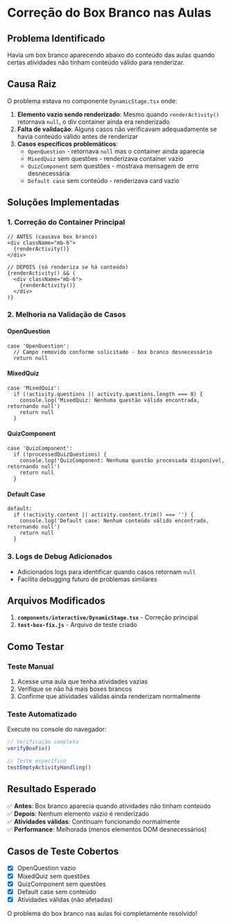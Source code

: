 # Correção do Box Branco nas Aulas

## Problema Identificado
Havia um box branco aparecendo abaixo do conteúdo das aulas quando certas atividades não tinham conteúdo válido para renderizar.

## Causa Raiz
O problema estava no componente `DynamicStage.tsx` onde:

1. **Elemento vazio sendo renderizado**: Mesmo quando `renderActivity()` retornava `null`, o div container ainda era renderizado
2. **Falta de validação**: Alguns casos não verificavam adequadamente se havia conteúdo válido antes de renderizar
3. **Casos específicos problemáticos**:
   - `OpenQuestion` - retornava `null` mas o container ainda aparecia
   - `MixedQuiz` sem questões - renderizava container vazio
   - `QuizComponent` sem questões - mostrava mensagem de erro desnecessária
   - `Default case` sem conteúdo - renderizava card vazio

## Soluções Implementadas

### 1. Correção do Container Principal
```tsx
// ANTES (causava box branco)
<div className="mb-6">
  {renderActivity()}
</div>

// DEPOIS (só renderiza se há conteúdo)
{renderActivity() && (
  <div className="mb-6">
    {renderActivity()}
  </div>
)}
```

### 2. Melhoria na Validação de Casos

#### OpenQuestion
```tsx
case 'OpenQuestion':
  // Campo removido conforme solicitado - box branco desnecessário
  return null
```

#### MixedQuiz
```tsx
case 'MixedQuiz':
  if (!activity.questions || activity.questions.length === 0) {
    console.log('MixedQuiz: Nenhuma questão válida encontrada, retornando null')
    return null
  }
```

#### QuizComponent
```tsx
case 'QuizComponent':
  if (!processedQuizQuestions) {
    console.log('QuizComponent: Nenhuma questão processada disponível, retornando null')
    return null
  }
```

#### Default Case
```tsx
default:
  if (!activity.content || activity.content.trim() === '') {
    console.log('Default case: Nenhum conteúdo válido encontrado, retornando null')
    return null
  }
```

### 3. Logs de Debug Adicionados
- Adicionados logs para identificar quando casos retornam `null`
- Facilita debugging futuro de problemas similares

## Arquivos Modificados

1. **`components/interactive/DynamicStage.tsx`** - Correção principal
2. **`test-box-fix.js`** - Arquivo de teste criado

## Como Testar

### Teste Manual
1. Acesse uma aula que tenha atividades vazias
2. Verifique se não há mais boxes brancos
3. Confirme que atividades válidas ainda renderizam normalmente

### Teste Automatizado
Execute no console do navegador:
```javascript
// Verificação completa
verifyBoxFix()

// Teste específico
testEmptyActivityHandling()
```

## Resultado Esperado

✅ **Antes**: Box branco aparecia quando atividades não tinham conteúdo  
✅ **Depois**: Nenhum elemento vazio é renderizado  
✅ **Atividades válidas**: Continuam funcionando normalmente  
✅ **Performance**: Melhorada (menos elementos DOM desnecessários)  

## Casos de Teste Cobertos

- [x] OpenQuestion vazio
- [x] MixedQuiz sem questões  
- [x] QuizComponent sem questões
- [x] Default case sem conteúdo
- [x] Atividades válidas (não afetadas)

O problema do box branco nas aulas foi completamente resolvido!
